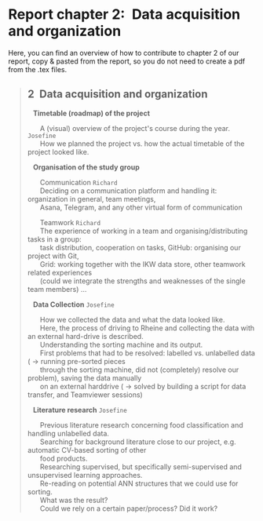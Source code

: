 # Report chapter 2:&ensp;Data acquisition and organization
Here, you can find an overview of how to contribute to chapter 2 of our report, copy & pasted from the report, so you do not need to create a pdf from the .tex files.    
    
> ## 2&ensp;Data acquisition and organization  
>  
> &ensp; **Timetable (roadmap) of the project**     
>     
> &ensp;&ensp;&ensp; A (visual) overview of the project's course during the year. `Josefine`  
> &ensp;&ensp;&ensp; How we planned the project vs. how the actual timetable of the project looked like.  
>  
> &ensp; **Organisation of the study group**  
>  
> &ensp;&ensp;&ensp; Communication  `Richard`  
> &ensp;&ensp;&ensp; Deciding on a communication platform and handling it: organization in general, team meetings,   
> &ensp;&ensp;&ensp; Asana, Telegram, and any other virtual form of communication  
>  
> &ensp;&ensp;&ensp; Teamwork  `Richard`  
> &ensp;&ensp;&ensp; The experience of working in a team and organising/distributing tasks in a group:  
> &ensp;&ensp;&ensp; task distribution, cooperation on tasks, GitHub: organising our project with Git,  
> &ensp;&ensp;&ensp; Grid: working together with the IKW data store, other teamwork related experiences  
> &ensp;&ensp;&ensp; (could we integrate the strengths and weaknesses of the single team members) ...  
>  
> &ensp; **Data Collection**  `Josefine`  
>  
> &ensp;&ensp;&ensp; How we collected the data and what the data looked like.  
> &ensp;&ensp;&ensp; Here, the process of driving to Rheine and collecting the data with an external hard-drive is described.  
> &ensp;&ensp;&ensp; Understanding the sorting machine and its output.  
> &ensp;&ensp;&ensp; First problems that had to be resolved: labelled vs. unlabelled data ( -> running pre-sorted pieces  
> &ensp;&ensp;&ensp; through the sorting machine, did not (completely) resolve our problem), saving the data manually  
> &ensp;&ensp;&ensp; on an external harddrive ( -> solved by building a script for data transfer, and Teamviewer sessions)  
>  
> &ensp; **Literature research**  `Josefine`  
>  
> &ensp;&ensp;&ensp; Previous literature research concerning food classification and handling unlabelled data.  
> &ensp;&ensp;&ensp; Searching for background literature close to our project, e.g. automatic CV-based sorting of other  
> &ensp;&ensp;&ensp; food products.  
> &ensp;&ensp;&ensp; Researching supervised, but specifically semi-supervised and unsupervised learning approaches.  
> &ensp;&ensp;&ensp; Re-reading on potential ANN structures that we could use for sorting.  
> &ensp;&ensp;&ensp; What was the result?  
> &ensp;&ensp;&ensp; Could we rely on a certain paper/process? Did it work?  
 
